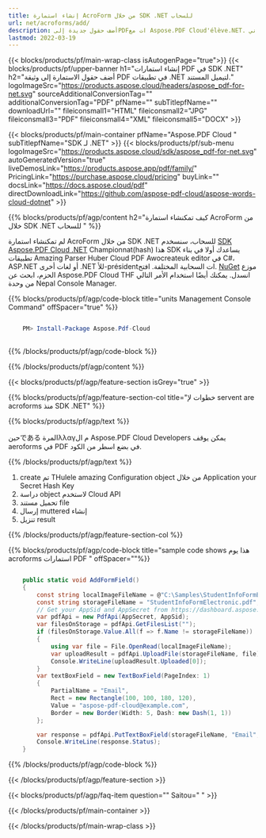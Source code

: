 ```yaml
---
title: إنشاء استمارة AcroForm من خلال SDK .NET للسحاب
url: net/acroforms/add/
description: أضف حقول جديدة إلىPDFات مع Aspose.PDF Cloud'élève.NET. أخلق استمارات تفاعلية في ثواني.
lastmod: 2022-03-19
---
```


{{< blocks/products/pf/main-wrap-class isAutogenPage="true">}}
{{< blocks/products/pf/upper-banner h1="إنشاء استمارات PDF في SDK .NET" h2="أضف حقول الاستمارة إلى وثيقة PDF في تطبيقات .NET لتيميل المستند." logoImageSrc="https://products.aspose.cloud/headers/aspose_pdf-for-net.svg" sourceAdditionalConversionTag="" additionalConversionTag="PDF" pfName="" subTitlepfName="" downloadUrl="" fileiconsmall1="HTML" fileiconsmall2="JPG" fileiconsmall3="PDF" fileiconsmall4="XML" fileiconsmall5="DOCX" >}}

{{< blocks/products/pf/main-container pfName="Aspose.PDF Cloud " subTitlepfName="SDK لـ .NET" >}}
{{< blocks/products/pf/sub-menu logoImageSrc="https://products.aspose.cloud/sdk/aspose_pdf-for-net.svg"
autoGeneratedVersion="true"
liveDemosLink="https://products.aspose.app/pdf/family/" PricingLink="https://purchase.aspose.cloud/pricing" buyLink="" docsLink="https://docs.aspose.cloud/pdf"  directDownloadLink="https://github.com/aspose-pdf-cloud/aspose-words-cloud-dotnet" >}}

{{% blocks/products/pf/agp/content h2="كيف تمكنشاء استمارة AcroForm من خلال SDK .NET للسحاب " %}}

لم تمكنشاء استمارة AcroForm من خلال SDK .NET للسحاب، سنسخدم
[SDK Aspose.PDF Cloud .NET](https://products.aspose.cloud/pdf/net/)
 Championnat(hash) هذا SDK يساعدك أولا في بناء تطبيقات Amazing Parser Huber Cloud PDF Awocreateuk editor في C#، ASP.NET أو لغات أخرى .NET للأ-présidentات السحابية المختلفة. افتح.
[NuGet](https://www.nuget.org/packages/Aspose.Pdf-Cloud)
موزع الحزم، ابحث عن
Aspose.PDF Cloud
 THF انسدل. يمكنك أيضًا استخدام الأمر التالي من وحدة Nepal Console Manager.

{{% blocks/products/pf/agp/code-block title="units Management Console Command" offSpacer="true" %}}

```powershell

    PM> Install-Package Aspose.Pdf-Cloud
     
```

{{% /blocks/products/pf/agp/code-block %}}

{{% /blocks/products/pf/agp/content %}}

{{< blocks/products/pf/agp/feature-section isGrey="true" >}}

{{% blocks/products/pf/agp/feature-section-col title="خطوات لإ servent are acroforms منذ SDK .NET" %}}

{{% blocks/products/pf/agp/text %}}

حينである المرةλλαγم ال Aspose.PDF Cloud Developers يمكن يوقف aeroforms في PDF في بضع اسطر من الكود.

{{% /blocks/products/pf/agp/text %}}

1. create تم THulele amazing Configuration object من خلال Application your Secret Hash Key
1. دراسة object لاستخدم Cloud API
1. تحميل مستند file
1. إرسال muttered إنشاء
1. تنزيل result

{{% /blocks/products/pf/agp/feature-section-col %}}

{{% blocks/products/pf/agp/code-block title="sample code shows هذا يوم acroforms  استمارات PDF " offSpacer=""%}}

```cs

    public static void AddFormField()
    {
        const string localImageFileName = @"C:\Samples\StudentInfoFormElectronic.pdf";
        const string storageFileName = "StudentInfoFormElectronic.pdf";
        // Get your AppSid and AppSecret from https://dashboard.aspose.cloud (free registration required).            
        var pdfApi = new PdfApi(AppSecret, AppSid);
        var filesOnStorage = pdfApi.GetFilesList("");
        if (filesOnStorage.Value.All(f => f.Name != storageFileName))
        {
            using var file = File.OpenRead(localImageFileName);
            var uploadResult = pdfApi.UploadFile(storageFileName, file);
            Console.WriteLine(uploadResult.Uploaded[0]);
        }
        var textBoxField = new TextBoxField(PageIndex: 1)
        {
            PartialName = "Email",
            Rect = new Rectangle(100, 100, 180, 120),
            Value = "aspose-pdf-cloud@example.com",
            Border = new Border(Width: 5, Dash: new Dash(1, 1))
        };

        var response = pdfApi.PutTextBoxField(storageFileName, "Email", textBoxField);
        Console.WriteLine(response.Status);
    }
```

{{% /blocks/products/pf/agp/code-block %}}

{{< /blocks/products/pf/agp/feature-section >}}

{{< blocks/products/pf/agp/faq-item question="" Saitou=" " >}}

{{< /blocks/products/pf/main-container >}}

{{< /blocks/products/pf/main-wrap-class >}}

